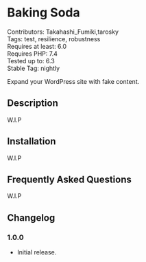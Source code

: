 # Baking Soda

Contributors: Takahashi_Fumiki,tarosky  
Tags: test, resilience, robustness  
Requires at least: 6.0  
Requires PHP: 7.4  
Tested up to: 6.3  
Stable Tag: nightly

Expand your WordPress site with fake content.

## Description

W.I.P

## Installation

W.I.P

## Frequently Asked Questions

W.I.P

## Changelog

### 1.0.0

* Initial release.

